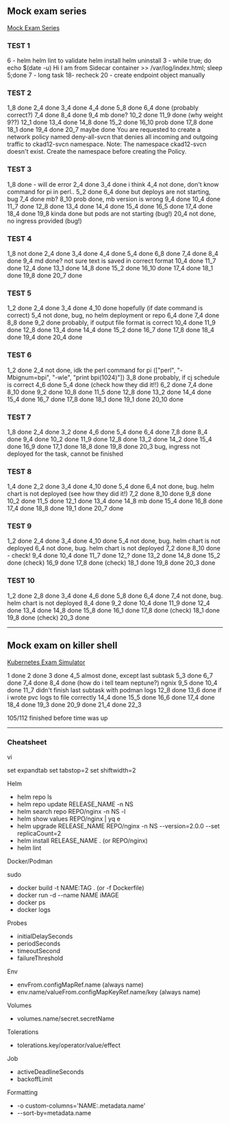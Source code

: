 ## Mock exam series

[Mock Exam Series](https://kodekloud.com/courses/ultimate-certified-kubernetes-application-developer-ckad-mock-exam-series/) 

### TEST 1

6 - helm
	helm lint to validate
	helm install
	helm uninstall
3 - while true; do echo $(date -u) Hi I am from Sidecar container >> /var/log/index.html; sleep 5;done
7 - long task
18- recheck
20 - create endpoint object manually

### TEST 2

1_8 done
2_4 done
3_4 done
4_4 done
5_8 done
6_4 done (probably correct?)
7_4 done
8_4 done
9_4  mb done?
10_2 done
11_9 done (why weight 9??)
12_1 done
13_4 done
14_8 done
15_2 done
16_10 prob done
17_8 done
18_1 done
19_4 done
20_7 maybe done
You are requested to create a network policy named deny-all-svcn that denies all incoming and outgoing traffic to ckad12-svcn namespace.
Note: The namespace ckad12-svcn doesn't exist. Create the namespace before creating the Policy.

### TEST 3

1_8 done - will de error
2_4 done
3_4 done i think
4_4 not done, don't know command for pi in perl..
5_2 done
6_4 done but deploys are not starting, bug
7_4 done mb?
8_10 prob done, mb version is wrong
9_4 done
10_4 done
11_7 done
12_8 done
13_4 done
14_4 done
15_4 done
16_5 done
17_4 done
18_4 done
19_8 kinda done but pods are not starting (bug!)
20_4 not done, no ingress provided (bug!)

### TEST 4

1_8 not done
2_4 done
3_4 done
4_4 done
5_4 done
6_8 done
7_4 done
8_4 done
9_4 md done? not sure text is saved in correct format
10_4 done
11_7 done
12_4 done
13_1 done
14_8 done
15_2 done
16_10 done
17_4 done
18_1 done
19_8 done
20_7 done 

### TEST 5

1_2 done
2_4 done
3_4 done
4_10 done hopefully (if date command is correct)
5_4 not done, bug, no helm deployment or repo
6_4 done
7_4 done
8_8 done
9_2 done probably, if output file format is correct
10_4 done
11_9 done
12_8 done
13_4 done
14_4 done
15_2 done
16_7 done
17_8 done
18_4 done
19_4 done
20_4 done

### TEST 6

1_2 done
2_4 not done, idk the perl command for pi (["perl", "-Mbignum=bpi", "-wle", "print bpi(1024)"])
3_8 done probably, if cj schedule is correct
4_6 done
5_4 done (check how they did it!!)
6_2 done
7_4 done
8_10 done
9_2 done
10_8 done
11_5 done
12_8 done
13_2 done
14_4 done
15_4 done
16_7 done
17_8 done
18_1 done
19_1 done
20_10 done

### TEST 7

1_8 done
2_4 done
3_2 done
4_6 done
5_4 done
6_4 done
7_8 done
8_4 done
9_4 done
10_2 done
11_9 done
12_8 done
13_2 done
14_2 done
15_4 done
16_9 done
17_1 done
18_8 done
19_8 done
20_3 bug, ingress not deployed for the task, cannot be finished

### TEST 8

1_4 done
2_2 done
3_4 done
4_10 done
5_4 done
6_4 not done, bug. helm chart is not deployed (see how they did it!)
7_2 done
8_10 done
9_8 done
10_2 done
11_5 done
12_1 done
13_4 done
14_8 mb done
15_4 done
16_8 done
17_4 done
18_8 done
19_1 done
20_7 done

### TEST 9

1_2 done
2_4 done
3_4 done
4_10 done
5_4 not done, bug. helm chart is not deployed
6_4 not done, bug. helm chart is not deployed
7_2 done
8_10 done - check!
9_4 done
10_4 done
11_7 done 
12_? done
13_2 done
14_8 done
15_2 done (check)
16_9 done
17_8 done (check)
18_1 done
19_8 done
20_3 done

### TEST 10

1_2 done
2_8 done
3_4 done
4_6 done
5_8 done
6_4 done
7_4 not done, bug. helm chart is not deployed
8_4 done
9_2 done
10_4 done
11_9 done
12_4 done
13_4 done
14_8 done
15_8 done
16_1 done
17_8 done (check)
18_1 done
19_8 done (check)
20_3 done

---

## Mock exam on killer shell

[Kubernetes Exam Simulator](https://killer.sh/dashboard)

1 done
2 done
3 done
4_5 almost done, except last subtask
5_3 done
6_7 done
7_4 done
8_4 done (how do i tell team neptune?) ngnix
9_5 done
10_4 done
11_7 didn't finish last subtask with podman logs
12_8 done
13_6 done if i wrote pvc logs to file correctly
14_4 done
15_5 done
16_6 done
17_4 done
18_4 done
19_3 done
20_9 done
21_4 done
22_3 

105/112 finished before time was up


---

### Cheatsheet


vi

set expandtab
set tabstop=2
set shiftwidth=2


Helm

- helm repo ls 
- helm repo update RELEASE_NAME -n NS
- helm search repo REPO/nginx -n NS -l
- helm show values REPO/nginx | yq e
- helm upgrade RELEASE_NAME REPO/nginx -n NS --version=2.0.0 --set replicaCount=2
- helm install RELEASE_NAME . (or REPO/nginx)
- helm lint


Docker/Podman

sudo
- docker build -t NAME:TAG . (or -f Dockerfile)
- docker run -d --name NAME iMAGE
- docker ps
- docker logs

Probes
- initialDelaySeconds
- periodSeconds
- timeoutSecond
- failureThreshold

Env

- envFrom.configMapRef.name (always name)
- env.name/valueFrom.configMapKeyRef.name/key (always name)

Volumes

- volumes.name/secret.secretName


Tolerations

- tolerations.key/operator/value/effect

Job

- activeDeadlineSeconds
- backoffLimit


Formatting

- -o custom-columns='NAME:.metadata.name'
- --sort-by=metadata.name